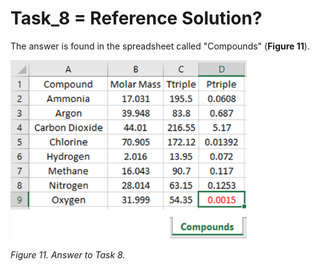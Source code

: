 # Task_8 = Reference Solution?

The answer is found in the spreadsheet called "Compounds" (**Figure 11**).

<img src="https://github.com/IMClick-Project/IQ/blob/main/Cubic%20Equations%20of%20State%20Simulator/MATLAB%20Grader/Assignment%201/Problem%201/Assessment%20and%20Code/T1-8.jpg" width="378" height="286">

*Figure 11. Answer to Task 8.*